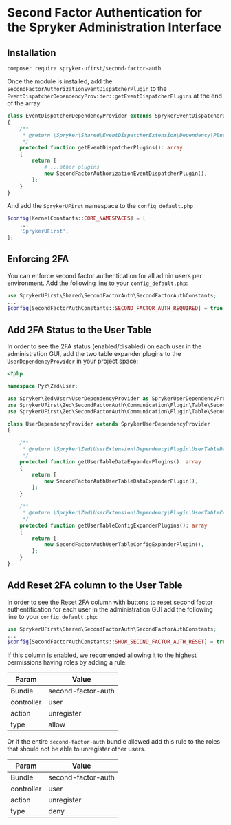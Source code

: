 # Second Factor Authentication for the Spryker Administration Interface

## Installation

```
composer require spryker-ufirst/second-factor-auth
```

Once the module is installed, add the `SecondFactorAuthorizationEventDispatcherPlugin` to the
`EventDispatcherDependencyProvider::getEventDispatcherPlugins` at the end of the array:

```php
class EventDispatcherDependencyProvider extends SprykerEventDispatcherDependencyProvider
{
    /**
     * @return \Spryker\Shared\EventDispatcherExtension\Dependency\Plugin\EventDispatcherPluginInterface[]
     */
    protected function getEventDispatcherPlugins(): array
    {
        return [
            # ...other plugins
            new SecondFactorAuthorizationEventDispatcherPlugin(),
        ];
    }
}
```

And add the `SprykerUFirst` namespace to the `config_default.php`

```php
$config[KernelConstants::CORE_NAMESPACES] = [
    ...
    'SprykerUFirst',
];
```

## Enforcing 2FA

You can enforce second factor authentication for all admin users per environment. Add the following line to your
`config_default.php`:

```php
use SprykerUFirst\Shared\SecondFactorAuth\SecondFactorAuthConstants;
...
$config[SecondFactorAuthConstants::SECOND_FACTOR_AUTH_REQUIRED] = true;
```

## Add 2FA Status to the User Table

In order to see the 2FA status (enabled/disabled) on each user in the administration GUI, add the two table expander
plugins to the `UserDependencyProvider` in your project space:

```php
<?php

namespace Pyz\Zed\User;

use Spryker\Zed\User\UserDependencyProvider as SprykerUserDependencyProvider;
use SprykerUFirst\Zed\SecondFactorAuth\Communication\Plugin\Table\SecondFactorAuthUserTableConfigExpanderPlugin;
use SprykerUFirst\Zed\SecondFactorAuth\Communication\Plugin\Table\SecondFactorAuthUserTableDataExpanderPlugin;

class UserDependencyProvider extends SprykerUserDependencyProvider
{

    /**
     * @return \Spryker\Zed\UserExtension\Dependency\Plugin\UserTableDataExpanderPluginInterface[]
     */
    protected function getUserTableDataExpanderPlugins(): array
    {
        return [
            new SecondFactorAuthUserTableDataExpanderPlugin(),
        ];
    }

    /**
     * @return \Spryker\Zed\UserExtension\Dependency\Plugin\UserTableConfigExpanderPluginInterface[]
     */
    protected function getUserTableConfigExpanderPlugins(): array
    {
        return [
            new SecondFactorAuthUserTableConfigExpanderPlugin(),
        ];
    }
}
```

## Add Reset 2FA column to the User Table

In order to see the Reset 2FA column with buttons to reset second factor authentification for each user in the administration GUI add the following line to your `config_default.php`:

```php
use SprykerUFirst\Shared\SecondFactorAuth\SecondFactorAuthConstants;
...
$config[SecondFactorAuthConstants::SHOW_SECOND_FACTOR_AUTH_RESET] = true;
```

If this column is enabled, we recomended allowing it to the highest permissions having roles by adding a rule:

| Param      | Value              |
|------------|--------------------|
| Bundle     | second-factor-auth |
| controller | user               |
| action     | unregister         |
| type       | allow              |

Or if the entire `second-factor-auth` bundle allowed add this rule to the roles that should not be able to unregister other users.

| Param      | Value              |
|------------|--------------------|
| Bundle     | second-factor-auth |
| controller | user               |
| action     | unregister         |
| type       | deny               |